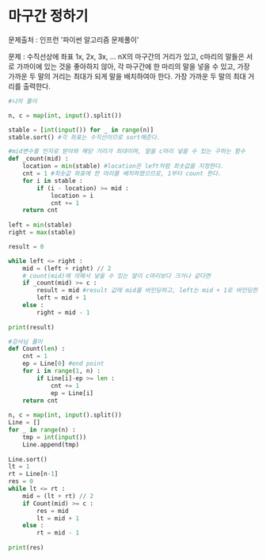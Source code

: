 # 마구간 정하기

문제출처 : 인프런 '파이썬 알고리즘 문제풀이'

문제 : 수직선상에 좌표  1x, 2x, 3x, ... nX의 마구간의 거리가 있고, c마리의 말들은 서로 가까이에 있는 것을 좋아하지 않아, 각 마구간에 한 마리의 말을 넣을 수 있고, 가장 가까운  두 말의 거리는 최대가 되게 말을 배치하여아 한다. 
가장 가까운 두 말의 최대 거리를 출력한다.

```python
#나의 풀이

n, c = map(int, input().split())

stable = [int(input()) for _ in range(n)]
stable.sort() #각 좌표는 수직선이므로 sort해준다.

#mid변수를 인자로 받아와 해당 거리가 최대이며, 말을 c마리 넣을 수 있는 구하는 함수
def _count(mid) :
    location = min(stable) #location은 left처럼 최솟값을 지정한다.
    cnt = 1 #최솟값 좌표에 한 마리를 배치하였으므로, 1부터 count 한다.
    for i in stable :
        if (i - location) >= mid :
            location = i
            cnt += 1
    return cnt
            
left = min(stable)
right = max(stable)

result = 0

while left <= right :
    mid = (left + right) // 2
    #_count(mid)에 의해서 넣을 수 있는 말이 c마리보다 크거나 같다면
    if _count(mid) >= c : 
        result = mid #result 값에 mid를 바인딩하고, left는 mid + 1로 바인딩한다.
        left = mid + 1
    else :
        right = mid - 1
        
print(result)
```

```python
#강사님 풀이
def Count(len) :
    cnt = 1
    ep = Line[0] #end point
    for i in range(1, n) :
        if Line[i]-ep >= len :
            cnt += 1
            ep = Line[i]
    return cnt
     
n, c = map(int, input().split())
Line = []
for _ in range(n) :
    tmp = int(input())
    Line.append(tmp)
    
Line.sort()
lt = 1
rt = Line[n-1]
res = 0
while lt <= rt :
    mid = (lt + rt) // 2
    if Count(mid) >= c :
        res = mid
        lt = mid + 1
    else :
        rt = mid - 1
 
print(res)
```


